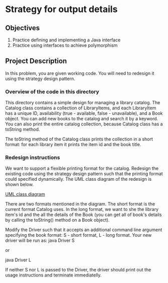 # Strategy for output details

## Objectives

1. Practice defining and implementing a Java interface
1. Practice using interfaces to achieve polymorphism

## Project Description

In this problem, you are given working code. You will need to redesign it using the strategy design pattern.

### Overview of the code in this directory

This directory contains a simple design for managing a library catalog. The Catalog class contains a collection of LibraryItems, and each LibraryItem has a unique ID, availability (true - available, false - unavailable), and a Book object. You can add new books to the catalog and search it by a keyword. You can also print the entire catalog collection, because Catalog class has a toString method.

The toString method of the Catalog class prints the collection in a short format: for each library item it prints the item id and the book title.

### Redesign instructions

We want to support a flexible printing format for the catalog. Redesign the existing code using the strategy design pattern such that the printing format could specified dynamically. The UML class diagram of the redesign is shown below.

[UML class diagram](Design.png)

There are two formats mentioned in the diagram. The short format is the current format Catalog uses. In the long format, we want to she the library item's id and the all the details of the Book (you can get all of book's details by calling the toString() method on a Book object).

Modify the Driver such that it accepts an additional command line argument specifying the book format: S - short format, L - long format. Your new driver will be run as:
java Driver S

or 

java Driver L

If neither S nor L is passed to the Driver, the driver should print out the usage instructions and terminate immediatelly. 

